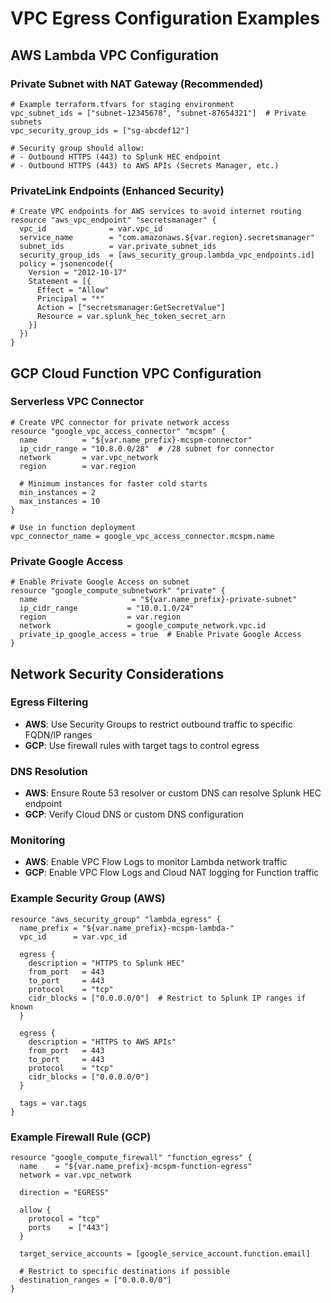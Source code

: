 # VPC Egress Configuration Examples

## AWS Lambda VPC Configuration

### Private Subnet with NAT Gateway (Recommended)
```hcl
# Example terraform.tfvars for staging environment
vpc_subnet_ids = ["subnet-12345678", "subnet-87654321"]  # Private subnets
vpc_security_group_ids = ["sg-abcdef12"]

# Security group should allow:
# - Outbound HTTPS (443) to Splunk HEC endpoint
# - Outbound HTTPS (443) to AWS APIs (Secrets Manager, etc.)
```

### PrivateLink Endpoints (Enhanced Security)
```hcl
# Create VPC endpoints for AWS services to avoid internet routing
resource "aws_vpc_endpoint" "secretsmanager" {
  vpc_id              = var.vpc_id
  service_name        = "com.amazonaws.${var.region}.secretsmanager"
  subnet_ids          = var.private_subnet_ids
  security_group_ids  = [aws_security_group.lambda_vpc_endpoints.id]
  policy = jsonencode({
    Version = "2012-10-17"
    Statement = [{
      Effect = "Allow"
      Principal = "*"
      Action = ["secretsmanager:GetSecretValue"]
      Resource = var.splunk_hec_token_secret_arn
    }]
  })
}
```

## GCP Cloud Function VPC Configuration

### Serverless VPC Connector
```hcl
# Create VPC connector for private network access
resource "google_vpc_access_connector" "mcspm" {
  name          = "${var.name_prefix}-mcspm-connector"
  ip_cidr_range = "10.8.0.0/28"  # /28 subnet for connector
  network       = var.vpc_network
  region        = var.region
  
  # Minimum instances for faster cold starts
  min_instances = 2
  max_instances = 10
}

# Use in function deployment
vpc_connector_name = google_vpc_access_connector.mcspm.name
```

### Private Google Access
```hcl
# Enable Private Google Access on subnet
resource "google_compute_subnetwork" "private" {
  name                     = "${var.name_prefix}-private-subnet"
  ip_cidr_range           = "10.0.1.0/24"
  region                  = var.region
  network                 = google_compute_network.vpc.id
  private_ip_google_access = true  # Enable Private Google Access
}
```

## Network Security Considerations

### Egress Filtering
- **AWS**: Use Security Groups to restrict outbound traffic to specific FQDN/IP ranges
- **GCP**: Use firewall rules with target tags to control egress

### DNS Resolution
- **AWS**: Ensure Route 53 resolver or custom DNS can resolve Splunk HEC endpoint
- **GCP**: Verify Cloud DNS or custom DNS configuration

### Monitoring
- **AWS**: Enable VPC Flow Logs to monitor Lambda network traffic
- **GCP**: Enable VPC Flow Logs and Cloud NAT logging for Function traffic

### Example Security Group (AWS)
```hcl
resource "aws_security_group" "lambda_egress" {
  name_prefix = "${var.name_prefix}-mcspm-lambda-"
  vpc_id      = var.vpc_id

  egress {
    description = "HTTPS to Splunk HEC"
    from_port   = 443
    to_port     = 443
    protocol    = "tcp"
    cidr_blocks = ["0.0.0.0/0"]  # Restrict to Splunk IP ranges if known
  }

  egress {
    description = "HTTPS to AWS APIs"
    from_port   = 443
    to_port     = 443
    protocol    = "tcp"
    cidr_blocks = ["0.0.0.0/0"]
  }

  tags = var.tags
}
```

### Example Firewall Rule (GCP)
```hcl
resource "google_compute_firewall" "function_egress" {
  name    = "${var.name_prefix}-mcspm-function-egress"
  network = var.vpc_network

  direction = "EGRESS"
  
  allow {
    protocol = "tcp"
    ports    = ["443"]
  }

  target_service_accounts = [google_service_account.function.email]
  
  # Restrict to specific destinations if possible
  destination_ranges = ["0.0.0.0/0"]
}